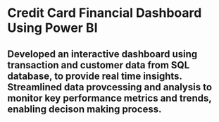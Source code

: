 # Credit Card Financial Dashboard Using Power BI
## Developed an interactive dashboard using transaction and customer data from SQL database, to provide real time insights. Streamlined data provcessing and analysis to monitor key performance metrics and trends, enabling decison making process. 
